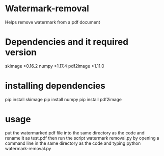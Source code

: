 # Watermark-removal
Helps remove watermark from a pdf document

# Dependencies and it required version
skimage     >0.16.2
numpy       >1.17.4 
pdf2image   >1.11.0 

# installing dependencies
pip install skimage
pip install numpy
pip install pdf2image

# usage
put the watermarked pdf file into the same directory as the code and rename it as test.pdf
then run the script watermark removal.py by opening a command line in the same directory as the code and typing
python watermark-removal.py
